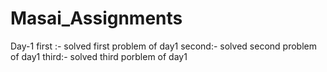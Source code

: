 # Masai_Assignments

Day-1
first :- solved first problem of day1
second:- solved second problem of day1
third:- solved third porblem of day1